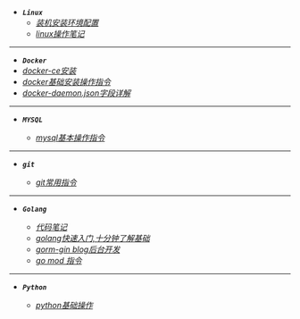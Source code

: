 - ***```Linux```***
  - [*装机安装环境配置*](note/fedora装机后环境配置.md)
  - [*linux操作笔记*](note/linux-learn.md)

---

- ***```Docker```***
 - [*docker-ce安装*](note/docker-ce.md)
 - [*docker基础安装操作指令*](note/docker.md)
 - [*docker-daemon.json字段详解*](note/daemon.json.md)
 
 ---
 
- ***```MYSQL```***

  - [*mysql基本操作指令*](note/mysql.md)
 
---
  
- ***```git```***

  - [*git常用指令*](note/git-learn.md)
  
---
  
- ***```Golang```***
  
   - [*代码笔记*](https://github.com/srlemon/note)
   - [*golang快速入门,十分钟了解基础*](note/golang.md)
   - [*gorm-gin blog后台开发*](https://github.com/srlemon/gorm-gin)    
   - [*go mod 指令*](note/gomod.md)
   
---

- ***```Python```***

  - [*python基础操作*](note/python.md)
